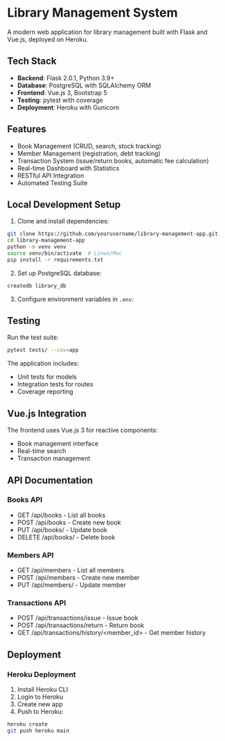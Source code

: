 # Library Management System

A modern web application for library management built with Flask and Vue.js, deployed on Heroku.

## Tech Stack

- **Backend**: Flask 2.0.1, Python 3.9+
- **Database**: PostgreSQL with SQLAlchemy ORM
- **Frontend**: Vue.js 3, Bootstrap 5
- **Testing**: pytest with coverage
- **Deployment**: Heroku with Gunicorn

## Features

- Book Management (CRUD, search, stock tracking)
- Member Management (registration, debt tracking)
- Transaction System (issue/return books, automatic fee calculation)
- Real-time Dashboard with Statistics
- RESTful API Integration
- Automated Testing Suite

## Local Development Setup

1. Clone and install dependencies:
```bash
git clone https://github.com/yourusername/library-management-app.git
cd library-management-app
python -m venv venv
source venv/bin/activate  # Linux/Mac
pip install -r requirements.txt
```

2. Set up PostgreSQL database:
```bash
createdb library_db
```

3. Configure environment variables in `.env`:

## Testing

Run the test suite:

```bash
pytest tests/ --cov=app
```

The application includes:
- Unit tests for models
- Integration tests for routes
- Coverage reporting

## Vue.js Integration

The frontend uses Vue.js 3 for reactive components:
- Book management interface
- Real-time search
- Transaction management

## API Documentation

### Books API
- GET /api/books - List all books
- POST /api/books - Create new book
- PUT /api/books/<id> - Update book
- DELETE /api/books/<id> - Delete book

### Members API
- GET /api/members - List all members
- POST /api/members - Create new member
- PUT /api/members/<id> - Update member

### Transactions API
- POST /api/transactions/issue - Issue book
- POST /api/transactions/return - Return book
- GET /api/transactions/history/<member_id> - Get member history

## Deployment

### Heroku Deployment
1. Install Heroku CLI
2. Login to Heroku
3. Create new app
4. Push to Heroku:
```bash
heroku create
git push heroku main
```
